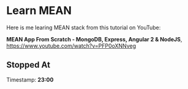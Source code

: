 # Learn MEAN
Here is me learing MEAN stack from this tutorial on YouTube:

**MEAN App From Scratch - MongoDB, Express, Angular 2 & NodeJS**,
https://www.youtube.com/watch?v=PFP0oXNNveg

## Stopped At
Timestamp: **23:00**